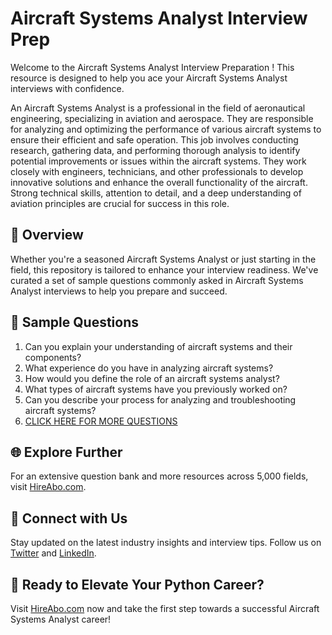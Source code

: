 # Aircraft Systems Analyst Interview Prep

Welcome to the Aircraft Systems Analyst Interview Preparation ! This resource is designed to help you ace your Aircraft Systems Analyst interviews with confidence.

An Aircraft Systems Analyst is a professional in the field of aeronautical engineering, specializing in aviation and aerospace. They are responsible for analyzing and optimizing the performance of various aircraft systems to ensure their efficient and safe operation. This job involves conducting research, gathering data, and performing thorough analysis to identify potential improvements or issues within the aircraft systems. They work closely with engineers, technicians, and other professionals to develop innovative solutions and enhance the overall functionality of the aircraft. Strong technical skills, attention to detail, and a deep understanding of aviation principles are crucial for success in this role.

## 🚀 Overview

Whether you're a seasoned Aircraft Systems Analyst or just starting in the field, this repository is tailored to enhance your interview readiness. We've curated a set of sample questions commonly asked in Aircraft Systems Analyst interviews to help you prepare and succeed.

## 📝 Sample Questions

1. Can you explain your understanding of aircraft systems and their components?
2. What experience do you have in analyzing aircraft systems?
3. How would you define the role of an aircraft systems analyst?
4. What types of aircraft systems have you previously worked on?
5. Can you describe your process for analyzing and troubleshooting aircraft systems?
6. [CLICK HERE FOR MORE QUESTIONS](https://hireabo.com/job/14_1_11/Aircraft%20Systems%20Analyst)

## 🌐 Explore Further

For an extensive question bank and more resources across 5,000 fields, visit [HireAbo.com](https://www.hireabo.com).

## 📱 Connect with Us

Stay updated on the latest industry insights and interview tips. Follow us on [Twitter](https://twitter.com/hireabo) and [LinkedIn](https://www.linkedin.com/in/hire-abo-3609972a8/).

## 🚀 Ready to Elevate Your Python Career?

Visit [HireAbo.com](https://www.hireabo.com) now and take the first step towards a successful Aircraft Systems Analyst career!